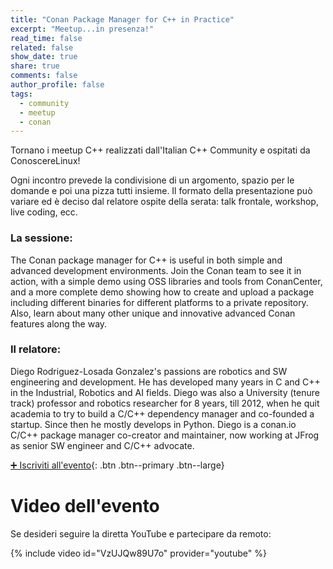 ```yaml
---
title: "Conan Package Manager for C++ in Practice"
excerpt: "Meetup...in presenza!"
read_time: false
related: false
show_date: true
share: true
comments: false
author_profile: false
tags:
  - community
  - meetup
  - conan
---
```


Tornano i meetup C++ realizzati dall'Italian C++ Community e ospitati da ConoscereLinux!

Ogni incontro prevede la condivisione di un argomento, spazio per le domande e poi una pizza tutti insieme.
Il formato della presentazione può variare ed è deciso dal relatore ospite della serata: talk frontale, workshop, live coding, ecc.

### La sessione:

The Conan package manager for C++ is useful in both simple and advanced development environments. Join the Conan team to see it in action, with a simple demo using OSS libraries and tools from ConanCenter, and a more complete demo showing how to create and upload a package including different binaries for different platforms to a private repository. Also, learn about many other unique and innovative advanced Conan features along the way.

### Il relatore:

Diego Rodriguez-Losada Gonzalez's passions are robotics and SW engineering and development. He has developed many years in C and C++ in the Industrial, Robotics and AI fields. Diego was also a University (tenure track) professor and robotics researcher for 8 years, till 2012, when he quit academia to try to build a C/C++ dependency manager and co-founded a startup. Since then he mostly develops in Python. Diego is a conan.io C/C++ package manager co-creator and maintainer, now working at JFrog as senior SW engineer and C/C++ advocate.

[➕ Iscriviti all'evento](https://conoscerelinux.org/courses/meetupcpp_1021/){: .btn .btn--primary .btn--large}

# Video dell'evento

Se desideri seguire la diretta YouTube e partecipare da remoto:

{% include video id="VzUJQw89U7o" provider="youtube" %}
